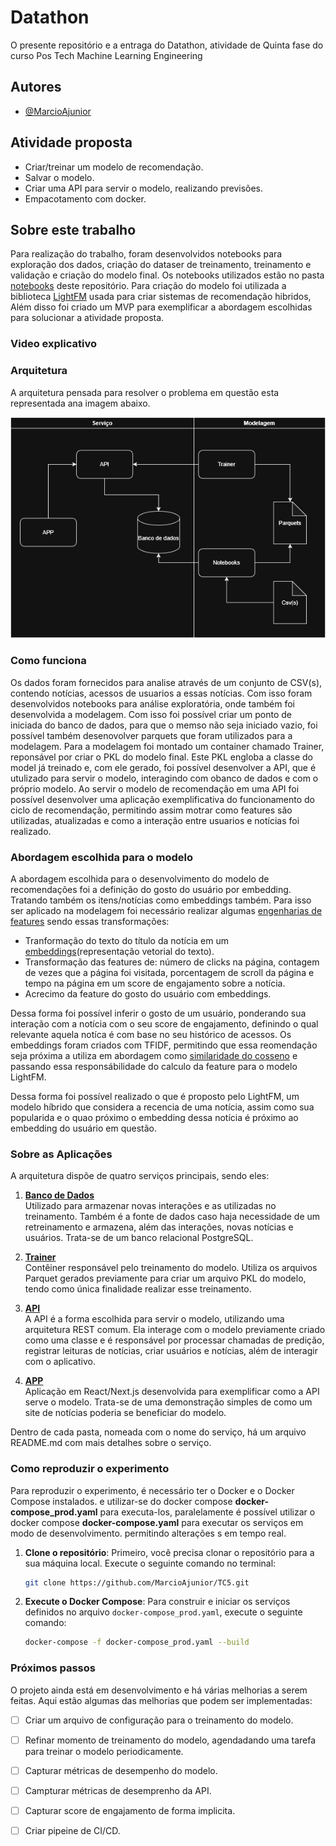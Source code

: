 # Datathon

O presente repositório e a entraga do Datathon, atividade de Quinta fase do curso Pos Tech Machine Learning Engineering 


## Autores

- [@MarcioAjunior](https://github.com/MarcioAjunior)


## Atividade proposta

 - Criar/treinar um modelo de recomendação.
 - Salvar o modelo.
 - Criar uma API para servir o modelo, realizando previsões.
 - Empacotamento com docker.


## Sobre este trabalho

Para realização do trabalho, foram desenvolvidos notebooks para exploração dos dados, criação do dataser de treinamento, treinamento e validação e criação do modelo final. Os notebooks utilizados estão no pasta [notebooks](./notebooks) deste repositório. Para criação do modelo foi utilizada a biblioteca [LightFM](https://making.lyst.com/lightfm/docs/home.html) usada para criar sistemas de recomendação hibridos, Além disso foi criado um MVP para exemplificar a abordagem escolhidas para solucionar a atividade proposta.


### Video explicativo


### Arquitetura

A arquitetura pensada para resolver o problema em questão esta representada ana imagem abaixo.

![Arquitetura do trabalho](TC5_arch_drawio.png)

### Como funciona

Os dados foram fornecidos para analise através de um conjunto de CSV(s), contendo notícias, acessos de usuarios a essas notícias. Com isso foram desenvolvidos notebooks para análise exploratória, onde também foi desenvolvida a modelagem. Com isso foi possível criar um ponto de iniciada do banco de dados, para que o memso não seja iniciado vazio, foi possível também desenovolver parquets que foram utilizados para a modelagem.
Para a modelagem foi montado um container chamado Trainer, reponsável por criar o PKL do modelo final. Este PKL engloba a classe do model já treinado e, com ele gerado, foi possível desenvolver a API, que é utulizado para servir o modelo, interagindo com obanco de dados e com o próprio modelo. Ao servir o modelo de recomendação em uma API foi possível desenvolver uma aplicação exemplificativa do funcionamento do ciclo de recomendação, permitindo assim motrar como features são utilizadas, atualizadas e como a interação entre usuarios e notícias foi realizado.

### Abordagem escolhida para o modelo

A abordagem escolhida para o desenvolvimento do modelo de recomendações foi a definição do gosto do usuário por embedding. Tratando também os itens/notícias como embeddings também. Para isso ser aplicado na modelagem foi necessário realizar algumas [engenharias de features](https://www.ibm.com/br-pt/think/topics/feature-engineering) sendo essas transformações:

- Tranformação do texto do título da notícia em um [embeddings](https://www.cloudflare.com/pt-br/learning/ai/what-are-embeddings/)(representação vetorial do texto).
- Transformação das features de: número de clicks na página, contagem de vezes que a página foi visitada, porcentagem de scroll da página e tempo na página em um score de engajamento sobre a notícia.
- Acrecimo da feature do gosto do usuário com embeddings.

Dessa forma foi possível inferir o gosto de um usuário, ponderando sua interação com a notícia com o seu score de engajamento, definindo o qual relevante aquela notíca é com base no seu histórico de acessos.
Os embeddings foram criados com TFIDF, permitindo que essa reomendação seja próxima a utiliza em abordagem como [similaridade do cosseno](https://arturlunardi.medium.com/entendendo-sistemas-de-recomenda%C3%A7%C3%A3o-c50a20856394) e passando essa responsábilidade do calculo da feature para o modelo LightFM.

Dessa forma foi possível realizado o que é proposto pelo LightFM, um modelo híbrido que considera a recencia de uma notícia, assim como sua popularida e o quao próximo o embedding dessa notícia é próximo ao embedding do usuário em questão.

### Sobre as Aplicações  

A arquitetura dispõe de quatro serviços principais, sendo eles:  

1. [**Banco de Dados**](./db)  
   Utilizado para armazenar novas interações e as utilizadas no treinamento. Também é a fonte de dados caso haja necessidade de um retreinamento e armazena, além das interações, novas notícias e usuários. Trata-se de um banco relacional PostgreSQL.  

2. [**Trainer**](./trainer)  
   Contêiner responsável pelo treinamento do modelo. Utiliza os arquivos Parquet gerados previamente para criar um arquivo PKL do modelo, tendo como única finalidade realizar esse treinamento.  

3. [**API**](./api)  
   A API é a forma escolhida para servir o modelo, utilizando uma arquitetura REST comum. Ela interage com o modelo previamente criado como uma classe e é responsável por processar chamadas de predição, registrar leituras de notícias, criar usuários e notícias, além de interagir com o aplicativo.  

4. [**APP**](./app)  
   Aplicação em React/Next.js desenvolvida para exemplificar como a API serve o modelo. Trata-se de uma demonstração simples de como um site de notícias poderia se beneficiar do modelo.  

Dentro de cada pasta, nomeada com o nome do serviço, há um arquivo README.md com mais detalhes sobre o serviço.

### Como reproduzir o experimento

Para reproduzir o experimento, é necessário ter o Docker e o Docker Compose instalados. e utilizar-se do docker compose **docker-compose_prod.yaml** para executa-los, paralelamente é possível utilizar o docker compose **docker-compose.yaml** para executar os serviços em modo de desenvolvimento. permitindo alterações s em tempo real.

1. **Clone o repositório**:
   Primeiro, você precisa clonar o repositório para a sua máquina local. Execute o seguinte comando no terminal:

   ```bash
   git clone https://github.com/MarcioAjunior/TC5.git
   ```
2. **Execute o Docker Compose**:
   Para construir e iniciar os serviços definidos no arquivo `docker-compose_prod.yaml`, execute o seguinte comando:

   ```bash
   docker-compose -f docker-compose_prod.yaml --build
   ```

### Próximos passos

O projeto ainda está em desenvolvimento e há várias melhorias a serem feitas. Aqui estão algumas das melhorias que podem ser implementadas:

- [ ] Criar um arquivo de configuração para o treinamento do modelo.
- [ ] Refinar momento de treinamento do modelo, agendadando uma tarefa para treinar o modelo periodicamente.
- [ ] Capturar métricas de desempenho do modelo.
- [ ] Campturar métricas de desemprenho da API.
- [ ] Capturar score de engajamento de forma implicita.
- [ ] Criar pipeine de CI/CD.

